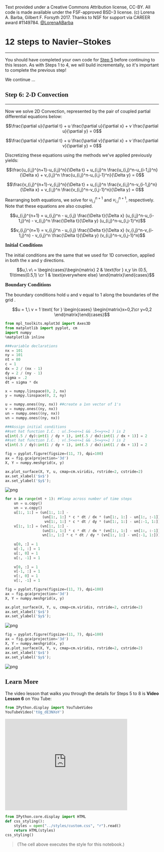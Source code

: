 Text provided under a Creative Commons Attribution license, CC-BY.  All code is made available under the FSF-approved BSD-3 license.  (c) Lorena A. Barba, Gilbert F. Forsyth 2017. Thanks to NSF for support via CAREER award #1149784.
[@LorenaABarba](https://twitter.com/LorenaABarba)

12 steps to Navier–Stokes
=====
***

You should have completed your own code for [Step 5](./07_Step_5.ipynb) before continuing to this lesson. As with Steps 1 to 4, we will build incrementally, so it's important to complete the previous step!

We continue ...

Step 6: 2-D Convection
----
***

Now we solve 2D Convection, represented by the pair of coupled partial differential equations below:  

$$\frac{\partial u}{\partial t} + u \frac{\partial u}{\partial x} + v \frac{\partial u}{\partial y} = 0$$

$$\frac{\partial v}{\partial t} + u \frac{\partial v}{\partial x} + v \frac{\partial v}{\partial y} = 0$$

Discretizing these equations using the methods we've applied previously yields:

$$\frac{u_{i,j}^{n+1}-u_{i,j}^n}{\Delta t} + u_{i,j}^n \frac{u_{i,j}^n-u_{i-1,j}^n}{\Delta x} + v_{i,j}^n \frac{u_{i,j}^n-u_{i,j-1}^n}{\Delta y} = 0$$

$$\frac{v_{i,j}^{n+1}-v_{i,j}^n}{\Delta t} + u_{i,j}^n \frac{v_{i,j}^n-v_{i-1,j}^n}{\Delta x} + v_{i,j}^n \frac{v_{i,j}^n-v_{i,j-1}^n}{\Delta y} = 0$$

Rearranging both equations, we solve for $u_{i,j}^{n+1}$ and $v_{i,j}^{n+1}$, respectively.  Note that these equations are also coupled.  

$$u_{i,j}^{n+1} = u_{i,j}^n - u_{i,j} \frac{\Delta t}{\Delta x} (u_{i,j}^n-u_{i-1,j}^n) - v_{i,j}^n \frac{\Delta t}{\Delta y} (u_{i,j}^n-u_{i,j-1}^n)$$

$$v_{i,j}^{n+1} = v_{i,j}^n - u_{i,j} \frac{\Delta t}{\Delta x} (v_{i,j}^n-v_{i-1,j}^n) - v_{i,j}^n \frac{\Delta t}{\Delta y} (v_{i,j}^n-v_{i,j-1}^n)$$

### Initial Conditions

The initial conditions are the same that we used for 1D convection, applied in both the x and y directions.  

$$u,\ v\ = \begin{cases}\begin{matrix}
2 & \text{for } x,y \in (0.5, 1)\times(0.5,1) \cr
1 & \text{everywhere else}
\end{matrix}\end{cases}$$

### Boundary Conditions

The boundary conditions hold u and v equal to 1 along the boundaries of the grid
.

$$u = 1,\ v = 1 \text{ for } \begin{cases} \begin{matrix}x=0,2\cr y=0,2 \end{matrix}\end{cases}$$


```python
from mpl_toolkits.mplot3d import Axes3D
from matplotlib import pyplot, cm
import numpy
%matplotlib inline
```


```python
###variable declarations
nx = 101
ny = 101
nt = 80
c = 1
dx = 2 / (nx - 1)
dy = 2 / (ny - 1)
sigma = .2
dt = sigma * dx

x = numpy.linspace(0, 2, nx)
y = numpy.linspace(0, 2, ny)

u = numpy.ones((ny, nx)) ##create a 1xn vector of 1's
v = numpy.ones((ny, nx))
un = numpy.ones((ny, nx))
vn = numpy.ones((ny, nx))

###Assign initial conditions
##set hat function I.C. : u(.5<=x<=1 && .5<=y<=1 ) is 2
u[int(.5 / dy):int(1 / dy + 1), int(.5 / dx):int(1 / dx + 1)] = 2
##set hat function I.C. : v(.5<=x<=1 && .5<=y<=1 ) is 2
v[int(.5 / dy):int(1 / dy + 1), int(.5 / dx):int(1 / dx + 1)] = 2
```


```python
fig = pyplot.figure(figsize=(11, 7), dpi=100)
ax = fig.gca(projection='3d')
X, Y = numpy.meshgrid(x, y)

ax.plot_surface(X, Y, u, cmap=cm.viridis, rstride=2, cstride=2)
ax.set_xlabel('$x$')
ax.set_ylabel('$y$');
```


    
![png](output_14_0.png)
    



```python
for n in range(nt + 1): ##loop across number of time steps
    un = u.copy()
    vn = v.copy()
    u[1:, 1:] = (un[1:, 1:] - 
                 (un[1:, 1:] * c * dt / dx * (un[1:, 1:] - un[1:, :-1])) -
                  vn[1:, 1:] * c * dt / dy * (un[1:, 1:] - un[:-1, 1:]))
    v[1:, 1:] = (vn[1:, 1:] -
                 (un[1:, 1:] * c * dt / dx * (vn[1:, 1:] - vn[1:, :-1])) -
                 vn[1:, 1:] * c * dt / dy * (vn[1:, 1:] - vn[:-1, 1:]))
    
    u[0, :] = 1
    u[-1, :] = 1
    u[:, 0] = 1
    u[:, -1] = 1
    
    v[0, :] = 1
    v[-1, :] = 1
    v[:, 0] = 1
    v[:, -1] = 1
```


```python
fig = pyplot.figure(figsize=(11, 7), dpi=100)
ax = fig.gca(projection='3d')
X, Y = numpy.meshgrid(x, y)

ax.plot_surface(X, Y, u, cmap=cm.viridis, rstride=2, cstride=2)
ax.set_xlabel('$x$')
ax.set_ylabel('$y$');
```


    
![png](output_16_0.png)
    



```python
fig = pyplot.figure(figsize=(11, 7), dpi=100)
ax = fig.gca(projection='3d')
X, Y = numpy.meshgrid(x, y)
ax.plot_surface(X, Y, v, cmap=cm.viridis, rstride=2, cstride=2)
ax.set_xlabel('$x$')
ax.set_ylabel('$y$');
```


    
![png](output_17_0.png)
    


## Learn More

The video lesson that walks you through the details for Steps 5 to 8 is **Video Lesson 6** on You Tube:


```python
from IPython.display import YouTubeVideo
YouTubeVideo('tUg_dE3NXoY')
```





<iframe
    width="400"
    height="300"
    src="https://www.youtube.com/embed/tUg_dE3NXoY"
    frameborder="0"
    allowfullscreen
></iframe>





```python
from IPython.core.display import HTML
def css_styling():
    styles = open("../styles/custom.css", "r").read()
    return HTML(styles)
css_styling()
```




<link href='http://fonts.googleapis.com/css?family=Fenix' rel='stylesheet' type='text/css'>
<link href='http://fonts.googleapis.com/css?family=Alegreya+Sans:100,300,400,500,700,800,900,100italic,300italic,400italic,500italic,700italic,800italic,900italic' rel='stylesheet' type='text/css'>
<link href='http://fonts.googleapis.com/css?family=Source+Code+Pro:300,400' rel='stylesheet' type='text/css'>
<style>
    @font-face {
        font-family: "Computer Modern";
        src: url('http://mirrors.ctan.org/fonts/cm-unicode/fonts/otf/cmunss.otf');
    }
    div.cell{
        width:800px;
        margin-left:16% !important;
        margin-right:auto;
    }
    h1 {
        font-family: 'Alegreya Sans', sans-serif;
    }
    h2 {
        font-family: 'Fenix', serif;
    }
    h3{
		font-family: 'Fenix', serif;
        margin-top:12px;
        margin-bottom: 3px;
       }
	h4{
		font-family: 'Fenix', serif;
       }
    h5 {
        font-family: 'Alegreya Sans', sans-serif;
    }	   
    div.text_cell_render{
        font-family: 'Alegreya Sans',Computer Modern, "Helvetica Neue", Arial, Helvetica, Geneva, sans-serif;
        line-height: 135%;
        font-size: 120%;
        width:600px;
        margin-left:auto;
        margin-right:auto;
    }
    .CodeMirror{
            font-family: "Source Code Pro";
			font-size: 90%;
    }
/*    .prompt{
        display: None;
    }*/
    .text_cell_render h1 {
        font-weight: 200;
        font-size: 50pt;
		line-height: 100%;
        color:#CD2305;
        margin-bottom: 0.5em;
        margin-top: 0.5em;
        display: block;
    }	
    .text_cell_render h5 {
        font-weight: 300;
        font-size: 16pt;
        color: #CD2305;
        font-style: italic;
        margin-bottom: .5em;
        margin-top: 0.5em;
        display: block;
    }

    .warning{
        color: rgb( 240, 20, 20 )
        }  
</style>
<script>
    MathJax.Hub.Config({
                        TeX: {
                           extensions: ["AMSmath.js"]
                           },
                tex2jax: {
                    inlineMath: [ ['$','$'], ["\\(","\\)"] ],
                    displayMath: [ ['$$','$$'], ["\\[","\\]"] ]
                },
                displayAlign: 'center', // Change this to 'center' to center equations.
                "HTML-CSS": {
                    styles: {'.MathJax_Display': {"margin": 4}}
                }
        });
</script>




> (The cell above executes the style for this notebook.)

